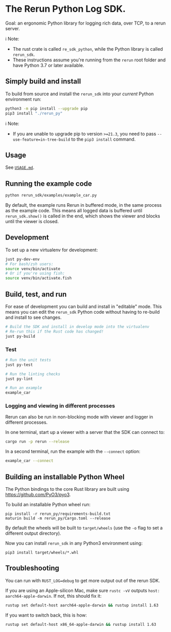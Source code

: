 # The Rerun Python Log SDK.

Goal: an ergonomic Python library for logging rich data, over TCP, to a rerun server.

ℹ️ Note:
- The rust crate is called `re_sdk_python`, while the Python library is called `rerun_sdk`.
- These instructions assume you're running from the `rerun` root folder and have Python 3.7 or later available.

## Simply build and install
To build from source and install the `rerun_sdk` into your *current* Python environment run:

```sh
python3 -m pip install --upgrade pip
pip3 install "./rerun_py"
```

ℹ️ Note:
- If you are unable to upgrade pip to version `>=21.3`, you need to pass `--use-feature=in-tree-build` to the `pip3 install` command.

## Usage
See [`USAGE.md`](USAGE.md).

## Running the example code
```sh
python rerun_sdk/examples/example_car.py
```

By default, the example runs Rerun in buffered mode, in the same process as the example code. This means all logged data is buffered until `rerun_sdk.show()` is called in the end, which shows the viewer and blocks until the viewer is closed.

## Development

To set up a new virtualenv for development:

```sh
just py-dev-env
# For bash/zsh users:
source venv/bin/activate
# Or if you're using fish:
source venv/bin/activate.fish
```

## Build, test, and run

For ease of development you can build and install in "editable" mode. This means you can edit the `rerun_sdk` Python code without having to re-build and install to see changes.

```sh
# Build the SDK and install in develop mode into the virtualenv
# Re-run this if the Rust code has changed!
just py-build
```

### Test
```sh
# Run the unit tests
just py-test

# Run the linting checks
just py-lint

# Run an example
example_car
```

### Logging and viewing in different processes

Rerun can also be run in non-blocking mode with viewer and logger in different processes.

In one terminal, start up a viewer with a server that the SDK can connect to:
```sh
cargo run -p rerun --release
```

In a second terminal, run the example with the `--connect` option:
```sh
example_car --connect
```

## Building an installable Python Wheel
The Python bindings to the core Rust library are built using https://github.com/PyO3/pyo3.

To build an installable Python wheel run:
```
pip install -r rerun_py/requirements-build.txt
maturin build -m rerun_py/Cargo.toml --release
```

By default the wheels will be built to `target/wheels` (use the `-o` flag to set a different output directory).

Now you can install `rerun_sdk` in any Python3 environment using:

```
pip3 install target/wheels/*.whl
```


## Troubleshooting
You can run with `RUST_LOG=debug` to get more output out of the rerun SDK.

If you are using an Apple-silicon Mac, make sure `rustc -vV` outputs `host: aarch64-apple-darwin`. If not, this should fix it:

``` sh
rustup set default-host aarch64-apple-darwin && rustup install 1.63
```

If you want to switch back, this is how:
``` sh
rustup set default-host x86_64-apple-darwin && rustup install 1.63
```
